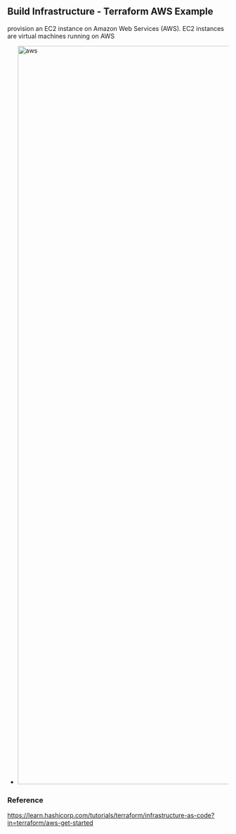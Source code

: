 ## Build Infrastructure - Terraform AWS Example
provision an EC2 instance on Amazon Web Services (AWS). EC2 instances are virtual machines running on AWS
- <img width="1680" alt="aws" src="https://user-images.githubusercontent.com/33342822/150629952-0df284f0-6e13-45f3-93dd-4227f21820a2.png">

### Reference
https://learn.hashicorp.com/tutorials/terraform/infrastructure-as-code?in=terraform/aws-get-started
